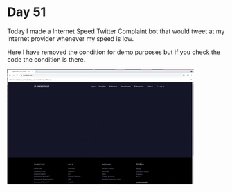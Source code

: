 Day 51
===============================================================================

Today I made a Internet Speed Twitter Complaint bot that would tweet at my
internet provider whenever my speed is low.

Here I have removed the condition for demo purposes but if you check the code the
condition is there.

![GIF](speed.gif)
